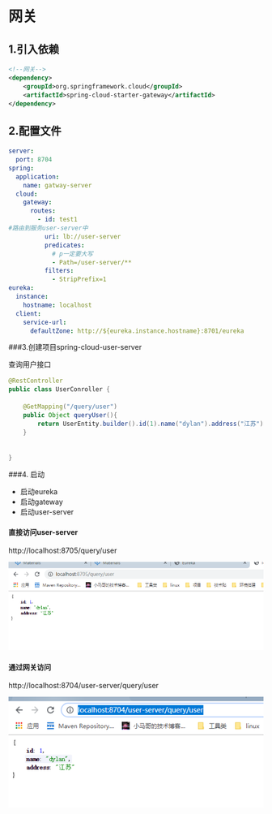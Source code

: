 # 网关

## 1.引入依赖
~~~~xml
<!--网关-->
<dependency>
    <groupId>org.springframework.cloud</groupId>
    <artifactId>spring-cloud-starter-gateway</artifactId>
</dependency>
~~~~

## 2.配置文件
~~~~yaml
server:
  port: 8704
spring:
  application:
    name: gatway-server
  cloud:
    gateway:
      routes:
        - id: test1
#路由到服务user-server中
          uri: lb://user-server
          predicates:
            # p一定要大写
            - Path=/user-server/**
          filters:
            - StripPrefix=1
eureka:
  instance:
    hostname: localhost
  client:
    service-url:
      defaultZone: http://${eureka.instance.hostname}:8701/eureka

~~~~
###3.创建项目spring-cloud-user-server

查询用户接口
~~~~java
@RestController
public class UserConroller {

	@GetMapping("/query/user")
	public Object queryUser(){
		return UserEntity.builder().id(1).name("dylan").address("江苏").build();
	}


}
~~~~

###4. 启动
- 启动eureka
- 启动gateway
- 启动user-server

#### 直接访问user-server
http://localhost:8705/query/user

![](../../image/userserverqueryuser.png)

#### 通过网关访问
http://localhost:8704/user-server/query/user

![](../../image/gatewayqueryuser.png)


